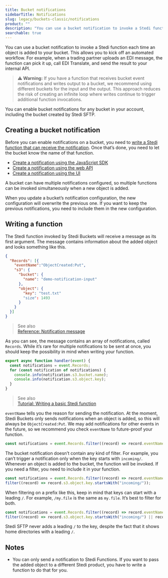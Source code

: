 ```yaml
---
title: Bucket notifications
sidebarTitle: Notifications
slug: legacy/buckets-classic/notifications
product: ""
description: "You can use a bucket notification to invoke a Stedi function each time an object is added to your bucket."
searchable: true
---
```


You can use a bucket notification to invoke a Stedi function each time an object is added to your bucket. This allows you to kick off an automated workflow. For example, when a trading partner uploads an EDI message, the function can pick it up, call EDI Translate, and send the result to your internal API.

> **⚠ Warning:**
> If you have a function that receives bucket event notifications and writes output to a bucket, we recommend using different buckets for the input and the output. This approach reduces the risk of creating an infinite loop where writes continue to trigger additional function invocations.

You can enable bucket notifications for any bucket in your account, including the bucket created by Stedi SFTP.

## Creating a bucket notification

Before you can enable notifications on a bucket, you need to [write a Stedi function that can receive the notification](#writing-a-function). Once that’s done, you need to let the bucket know the name of that function.

- [Create a notification using the JavaScript SDK](https://www.stedi.com/docs/legacy/buckets-classic/sdk#updatebucketcommand)
- [Create a notification using the web API](https://www.stedi.com/docs/api/legacy/buckets#UpdateBucket)
- [Create a notification using the UI](https://www.stedi.com/app/buckets)

A bucket can have multiple notifications configured, so multiple functions can be invoked simultaneously when a new object is added.

When you update a bucket’s notification configuration, the new configuration will overwrite the previous one. If you want to keep the previous notifications, you need to include them in the new configuration.

## Writing a function

The Stedi function invoked by Stedi Buckets will receive a message as its first argument. The message contains information about the added object and looks something like this.

```json
{
  "Records": [{
    "eventName":"ObjectCreated:Put",
    "s3": {
      "bucket": {
        "name": "demo-notification-input"
      },
      "object": {
        "key": "test.txt"
        "size": 1493
      }
    }
  }]
}
```

> See also\
> [Reference: Notification message](/docs/buckets/notification-message)

As you can see, the message contains an array of notifications, called `Records`. While it’s rare for multiple notifications to be sent at once, you should keep the possibility in mind when writing your function.

```javascript
export async function handler(event) {
  const notifications = event.Records;
  for (const notification of notifications) {
    console.info(notification.s3.bucket.name);
    console.info(notification.s3.object.key);
  }
}
```

> See also\
> [Tutorial: Writing a basic Stedi function](https://github.com/Stedi-Demos/simple-function)

`eventName` tells you the reason for sending the notification. At the moment, Stedi Buckets only sends notifications when an object is added, so this will always be `ObjectCreated:Put`. We may add notifications for other events in the future, so we recommend you check `eventName` to future-proof your function.

```javascript
const notifications = event.Records.filter((record) => record.eventName === "ObjectCreated:Put");
```

The bucket notification doesn’t contain any kind of filter. For example, you can’t trigger a notification only when the key starts with `incoming/`. Whenever an object is added to the bucket, the function will be invoked. If you need a filter, you need to include it in your function.

```javascript
const notifications = event.Records.filter((record) => record.eventName === "ObjectCreated:Put");
filter((record) => record.s3.object.key.startsWith("incoming/"));
```

When filtering on a prefix like this, keep in mind that keys can start with a leading `/`. For example, `/my.file` is the same as `my.file`. It’s best to filter for both.

```javascript
const notifications = event.Records.filter((record) => record.eventName === "ObjectCreated:Put");
filter((record) => record.s3.object.key.startsWith("incoming/") || record.s3.object.key.startsWith("incoming/"));
```

Stedi SFTP never adds a leading `/` to the key, despite the fact that it shows home directories with a leading `/`.

## Notes

- You can only send a notification to Stedi Functions. If you want to pass the added object to a different Stedi product, you have to write a function to do that for you.
